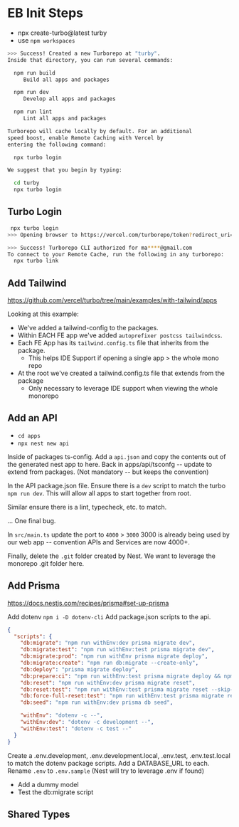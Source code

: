 # EB Init Steps

- npx create-turbo@latest turby
- use `npm workspaces`

```sh
>>> Success! Created a new Turborepo at "turby".
Inside that directory, you can run several commands:

  npm run build
     Build all apps and packages

  npm run dev
     Develop all apps and packages

  npm run lint
     Lint all apps and packages

Turborepo will cache locally by default. For an additional
speed boost, enable Remote Caching with Vercel by
entering the following command:

  npx turbo login

We suggest that you begin by typing:

  cd turby
  npx turbo login
```

## Turbo Login

```sh
 npx turbo login
>>> Opening browser to https://vercel.com/turborepo/token?redirect_uri=http%3A%2F%2F127.0.0.1%3A9789

>>> Success! Turborepo CLI authorized for ma****@gmail.com
To connect to your Remote Cache, run the following in any turborepo:
  npx turbo link

```

## Add Tailwind

<https://github.com/vercel/turbo/tree/main/examples/with-tailwind/apps>

Looking at this example:

- We've added a tailwind-config to the packages.
- Within EACH FE app we've added `autoprefixer postcss tailwindcss`.
- Each FE App has its `tailwind.config.ts` file that inherits from the package.
  - This helps IDE Support if opening a single app > the whole mono repo
- At the root we've created a tailwind.config.ts file that extends from the package
  - Only necessary to leverage IDE support when viewing the whole monorepo

## Add an API

- `cd apps`
- `npx nest new api`

Inside of packages ts-config.
Add a `api.json` and copy the contents out of the generated nest app to here.
Back in apps/api/tsconfg -- update to extend from packages.
(Not mandatory -- but keeps the convention)

In the API package.json file.
Ensure there is a `dev` script to match the turbo `npm run dev`.
This will allow all apps to start together from root.

Similar ensure there is a lint, typecheck, etc. to match.

... One final bug.

In `src/main.ts` update the port to `4000` > `3000`
3000 is already being used by our web app -- convention APIs and Services are now 4000+.

Finally, delete the `.git` folder created by Nest.
We want to leverage the monorepo .git folder here.

## Add Prisma

<https://docs.nestjs.com/recipes/prisma#set-up-prisma>

Add dotenv `npm i -D dotenv-cli`
Add package.json scripts to the api.

```json
{
  "scripts": {
    "db:migrate": "npm run withEnv:dev prisma migrate dev",
    "db:migrate:test": "npm run withEnv:test prisma migrate dev",
    "db:migrate:prod": "npm run withEnv prisma migrate deploy",
    "db:migrate:create": "npm run db:migrate --create-only",
    "db:deploy": "prisma migrate deploy",
    "db:prepare:ci": "npm run withEnv:test prisma migrate deploy && npm run withEnv:test prisma db seed",
    "db:reset": "npm run withEnv:dev prisma migrate reset",
    "db:reset:test": "npm run withEnv:test prisma migrate reset --skip-seed",
    "db:force-full-reset:test": "npm run withEnv:test prisma migrate reset --force",
    "db:seed": "npm run withEnv:dev prisma db seed",

    "withEnv": "dotenv -c --",
    "withEnv:dev": "dotenv -c development --",
    "withEnv:test": "dotenv -c test --"
  }
}
```

Create a .env.development, .env.development.local, .env.test, .env.test.local to match the dotenv package scripts.
Add a DATABASE_URL to each.
Rename `.env` to `.env.sample`
(Nest will try to leverage .env if found)

- Add a dummy model
- Test the db:migrate script

## Shared Types
